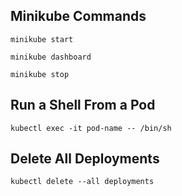 ## Minikube Commands
    minikube start

    minikube dashboard

    minikube stop

## Run a Shell From a Pod
    kubectl exec -it pod-name -- /bin/sh

## Delete All Deployments
    kubectl delete --all deployments